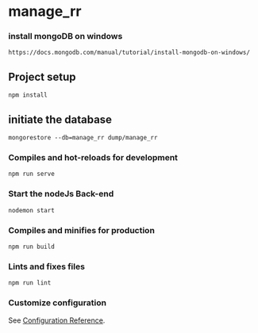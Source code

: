 # manage_rr


### install mongoDB on windows
```
https://docs.mongodb.com/manual/tutorial/install-mongodb-on-windows/
```

## Project setup
```
npm install
```

## initiate the database
```
mongorestore --db=manage_rr dump/manage_rr
```


### Compiles and hot-reloads for development
```
npm run serve
```

### Start the nodeJs Back-end
```
nodemon start
```

### Compiles and minifies for production
```
npm run build
```

### Lints and fixes files
```
npm run lint
```

### Customize configuration
See [Configuration Reference](https://cli.vuejs.org/config/).
